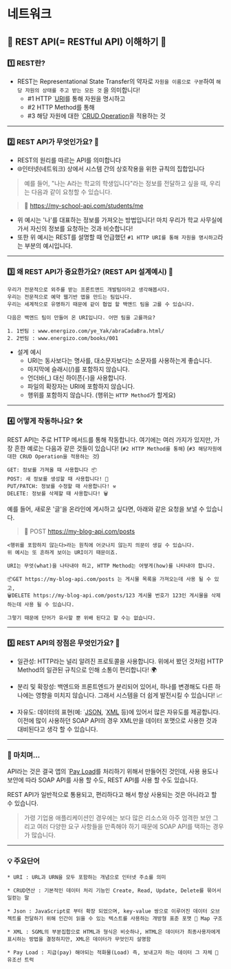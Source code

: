 # 네트워크

## 🚀 REST API(= RESTful API) 이해하기 🌟

### 1️⃣ REST란?

- REST는 Representational State Transfer의 약자로 `자원을 이름으로 구분`하여 `해당 자원의 상태를 주고 받는 모든 것` 을 의미합니다!
   - #1 HTTP ˙<u>URI</u>를 통해 자원을 명시하고
   - #2 HTTP Method를 통해
   - #3 해당 자원에 대한 ˙<u>CRUD Operation</u>을 적용하는 것

---

### 2️⃣ REST API가 무엇인가요? 🤔

- REST의 원리를 따르는 API를 의미합니다 
- 🌐인터넷(네트워크) 상에서 시스템 간의 상호작용을 위한 규칙의 집합입니다

>예를 들어, "나는 A라는 학교의 학생입니다"라는 정보를 전달하고 싶을 때, 우리는 다음과 같이 요청할 수 있습니다.

>🏫 https://my-school-api.com/students/me

- 위 예시는 '나'를 대표하는 정보를 가져오는 방법입니다! 마치 우리가 학교 사무실에 가서 자신의 정보를 요청하는 것과 비슷합니다!
- 또한 위 예시는 REST를 설명할 때 언급했던 `#1 HTTP URI를 통해 자원을 명시하고`라는 부분의 예시입니다.

--- 

### 3️⃣ 왜 REST API가 중요한가요? (REST API 설계예시) 🌟
```
우리가 전문적으로 외주를 받는 프론트앤드 개발팀이라고 생각해봅시다.
우리는 전문적으로 예약 웹기반 앱을 만드는 팀입니다.
우리는 세계적으로 유명하기 때문에 같이 협업 할 백앤드 팀을 고를 수 있습니다.

다음은 백앤드 팀이 만들어 온 URI입니다. 어떤 팀을 고를까요?

1. 1번팀 : www.energizo.com/ye_Yak/abraCadaBra.html/
2. 2번팀 : www.energizo.com/books/001
```
- 설계 예시
   - URI는 동사보다는 명사를, 대소문자보다는 소문자를 사용하는게 좋습니다.
   - 마지막에 슬래시(/)를 포함하지 않습니다.
   - 언더바(_) 대신 하이픈(-)을 사용합니다.
   - 파일의 확장자는 URI에 포함하지 않습니다.
   - 행위를 포함하지 않습니다. (행위는 `HTTP Method`가 할게요)

---

### 4️⃣ 어떻게 작동하나요? 🛠️
REST API는 주로 HTTP 메서드를 통해 작동합니다. 여기에는 여러 가지가 있지만, 가장 흔한 예로는 다음과 같은 것들이 있습니다! (`#2 HTTP Method를 통해`) (`#3 해당자원에 대한 CRUD Operation을 적용하는 것`)
```
GET: 정보를 가져올 때 사용합니다 📦
POST: 새 정보를 생성할 때 사용합니다! 📝
PUT/PATCH: 정보를 수정할 때 사용합니다! ⚒️
DELETE: 정보를 삭제할 때 사용합니다! 🗑️
```

예를 들어, 새로운 '글'을 온라인에 게시하고 싶다면, 아래와 같은 요청을 보낼 수 있습니다.

>📝 POST https://my-blog-api.com/posts

```
<행위를 포함하지 않는다>라는 원칙에 어긋나지 않는지 의문이 생길 수 있습니다.
위 예시는 또 흔하게 보이는 URI이기 때문이죠.

URI는 무엇(what)을 나타내야 하고, HTTP Method는 어떻게(how)를 나타내야 합니다.

📦GET https://my-blog-api.com/posts 는 게시물 목록을 가져오는데 사용 될 수 있고,
🗑️DELETE https://my-blog-api.com/posts/123 게시물 번호가 123인 게시물을 삭제 하는데 사용 될 수 있습니다.

그렇기 때문에 단어가 유사할 뿐 위배 된다고 할 수는 없습니다.
```

---

### 5️⃣ REST API의 장점은 무엇인가요? 🥇
- 일관성: HTTP라는 널리 알려진 프로토콜을 사용합니다. 위에서 봤던 것처럼 HTTP Method의 일관된 규칙으로 인해 소통이 편리합니다! 🌍

- 분리 및 확장성: 백엔드와 프론트엔드가 분리되어 있어서, 하나를 변경해도 다른 하나에는 영향을 미치지 않습니다. 그래서 시스템을 더 쉽게 발전시킬 수 있습니다! 📈

- 자유도: 데이터의 표현(예: ˙<u>JSON</u>, ˙<u>XML</u> 등)에 있어서 많은 자유도를 제공합니다. 이전에 많이 사용하던 SOAP API의 경우 XML만을 데이터 포맷으로 사용한 것과 대비된다고 생각 할 수 있습니다.

---

### 🌈 마치며... 

API라는 것은 결국 앱의 ˙<u>Pay Load</u>를 처리하기 위해서 만들어진 것인데, 사용 용도나 보안에 따라 SOAP API를 사용 할 수도, REST API를 사용 할 수도 있습니다.

REST API가 일반적으로 통용되고, 편리하다고 해서 항상 사용되는 것은 아니라고 할 수 있습니다.
>가령 기업용 애플리케이션인 경우에는 보다 많은 리소스와 아주 엄격한 보안 그리고 여러 다양한 요구 사항들을 만족해야 하기 때문에 SOAP API를 택하는 경우가 많습니다.

---
### 💡 주요단어
```
* URI : URL과 URN을 모두 포함하는 개념으로 인터넷 주소를 의미

* CRUD연산 : 기본적인 데이터 처리 기능인 Create, Read, Update, Delete를 묶어서 일컫는 말

* Json : JavaScript로 부터 확장 되었으며, key-value 쌍으로 이루어진 데이터 오브젝트를 전달하기 위해 인간이 읽을 수 있는 텍스트를 사용하는 개방형 표준 포맷 💭 Map 구조

* XML : SGML의 부분집합으로 HTML과 형식은 비슷하나, HTML은 데이터가 최종사용자에게 표시하는 방법을 결정하지만, XML은 데이터가 무엇인지 설명함

* Pay Load : 지급(pay) 해야되는 적화물(Load) 즉, 보내고자 하는 데이터 그 자체 💭 유조선 트럭
```